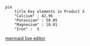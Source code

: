 ```mermaid
pie
    title Key elements in Product X
    "Calcium" : 42.96
    "Potassium" : 50.05
    "Magnesium" : 10.01
    "Iron" :  5
```

[mermaid live editor](https://mermaid-js.github.io/mermaid-live-editor/#/edit/eyJjb2RlIjoicGllIHRpdGxlIFBldHMgYWRvcHRlZCBieSB2b2x1bnRlZXJzXG4gICAgXCJEb2dzXCIgOiAzODZcbiAgICBcIkNhdHNcIiA6IDg1XG4gICAgXCJSYXRzXCIgOiAxNVxuICAgICAgICAgICAgIiwibWVybWFpZCI6eyJ0aGVtZSI6ImRlZmF1bHQifSwidXBkYXRlRWRpdG9yIjpmYWxzZX0)
